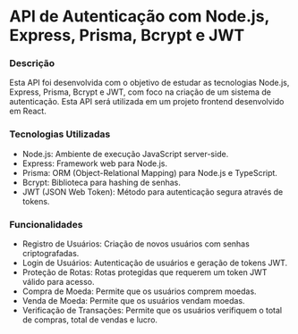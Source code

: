 # API de Autenticação com Node.js, Express, Prisma, Bcrypt e JWT
### Descrição
Esta API foi desenvolvida com o objetivo de estudar as tecnologias Node.js, Express, Prisma, Bcrypt e JWT, com foco na criação de um sistema de autenticação. Esta API será utilizada em um projeto frontend desenvolvido em React.

### Tecnologias Utilizadas
- Node.js: Ambiente de execução JavaScript server-side.
- Express: Framework web para Node.js.
- Prisma: ORM (Object-Relational Mapping) para Node.js e TypeScript.
- Bcrypt: Biblioteca para hashing de senhas.
- JWT (JSON Web Token): Método para autenticação segura através de tokens.

### Funcionalidades
- Registro de Usuários: Criação de novos usuários com senhas criptografadas.
- Login de Usuários: Autenticação de usuários e geração de tokens JWT.
- Proteção de Rotas: Rotas protegidas que requerem um token JWT válido para acesso.
- Compra de Moeda: Permite que os usuários comprem moedas.
- Venda de Moeda: Permite que os usuários vendam moedas.
- Verificação de Transações: Permite que os usuários verifiquem o total de compras, total de vendas e lucro.

